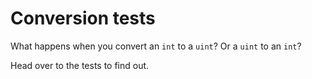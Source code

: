 # Conversion tests

What happens when you convert an `int` to a `uint`? Or a `uint` to an `int`?

Head over to the tests to find out.
